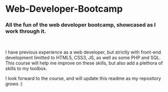 <h1>Web-Developer-Bootcamp</h1>
<h3>All the fun of the web developer bootcamp, showcased as I work through it.</h3>
<br />
<p>I have previous experience as a web developer, but strictly with front-end development limitted to HTML5, CSS3, JS, as well as some PHP and SQL.
<br /> This course will help me improve on these skills, but also add a plethora of skills to my toolbox.</p>
<p> I look forward to the course, and will update this readme as my repository grows :) </p>
